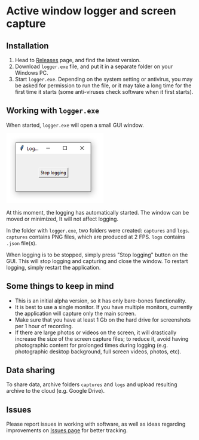 # Active window logger and screen capture

## Installation

1. Head to [Releases](https://github.com/antopolskiy/owlwindowlogger/releases) page, 
and find the latest version.
2. Download `logger.exe` file, and put it in a separate folder on your Windows PC.
3. Start `logger.exe`. Depending on the system setting or antivirus, you may be asked 
for permission to run the file, or it may take a long time for the first time it starts 
(some anti-viruses check software when it first starts).

## Working with `logger.exe`
When started, `logger.exe` will open a small GUI window.

![GUI window][GUI]

At this moment, the logging has automatically started. The window can be moved or minimized,
It will not affect logging.

In the folder with `logger.exe`, two folders were created: `captures` and `logs`. `captures` 
contains PNG files, which are produced at 2 FPS. `logs` contains `.json` file(s).

When logging is to be stopped, simply press "Stop logging" button on the GUI. This will stop
logging and capturing and close the window. To restart logging, simply restart the application.

## Some things to keep in mind
* This is an initial alpha version, so it has only bare-bones functionality.
* It is best to use a single monitor. If you have multiple monitors, currently 
the application will capture only the main screen. 
* Make sure that you have at least 1 Gb on the hard drive for screenshots per 
1 hour of recording.
* If there are large photos or videos on the screen, it will drastically increase 
the size of the screen capture files; to reduce it, avoid having photographic 
content for prolonged times during logging (e.g. photographic desktop background, 
full screen videos, photos, etc).

## Data sharing
To share data, archive folders `captures` and `logs` and upload resulting archive to the cloud 
(e.g. Google Drive).

## Issues
Please report issues in working with software, as well as ideas regarding improvements on 
[Issues page](https://github.com/antopolskiy/owlwindowlogger/issues) for better tracking.

[GUI]: images/v0.1.0_GUI.PNG "Logo Title Text 2"

<!---

## PURPOSE

The purpose of the OWL Window Logger is to help people who work mostly on 
computers better track what they spent their day working on.

## PROJECT TECHNICAL GOALS

1. To work on Windows, OSX, and Linux
2. To use very little memory while tracking activity. 


## DESCRIPTION

An active window logger to help track time spent working in different 
computer applications and windows. Built in Python. Logs to JSON.

* OWL is built in Python.
* Log files are written to JSON to be consumable via many systems.
* Logging may be extended to write to CSV files or other formats.

OWL tracks and logs your computer system's:

1. Active window titles
2. Start and stop times when windows become active and stop being active
3. Idle time
4. Application thread names for active windows
5. Other variables through easy module extension

## ROADMAP

For right now, I'll just summarize the plan for OWL.

OWL will eventually be part of a larger system for people to accurately record 
and analyze what projects and activities they worked in a given time period.  

OWL is part one of a two part software set that is a combination desktop client 
which records activity and sends logged data to a rich internet application 
component that provides data analysis computation and end user report viewing.

Part 2 (a rich internet application component) is a long way off.    

Until then, next steps include:

1. basic analysis tools to summarize and review activity from day to day
2. porting OWL to OSX and Linux
3. testing and debugging
4. packaging for easy distribution

## STATUS

-- It's a mature alpha.

* Works on Windows
* Coding for Linux and OSX are next.

## INSTALLATION

* Installation is not hard, but it's not automatic yet.  
* For Python programmers it will be easy.  
* For programmers it should be pretty basic.  You'll need to install some stuff.
* For non-programmers or non-major techies: We'll have an installer soon.

### Windows

Clone or download the OWL project from: 

https://github.com/seanbuscay/owlwindowlogger

    git clone git@github.com:seanbuscay/owlwindowlogger.git

Make sure Python has permission to write to it.

Note: Anything in the logs directory is ignored by git so you can commit changes
without sending your log data by accident.  

The following need installed on your system if they are not already:

1. Python 2.7x  -http://www.python.org/getit/
2. wxPython -http://www.wxpython.org/download.php
3. Win32 -http://starship.python.net/~skippy/win32/Downloads.html
4. psutil -http://code.google.com/p/psutil/wiki/Documentation#Classes

* (Optional) simplejson -https://github.com/simplejson/simplejson

#### Python Modules used:

1. wx
1. uuid
1. win32gui
1. time
1. json (or simplejson)
1. psutil
1. win32process

## STARTING OWL

### Windows

Run from your Python editor tool for testing and debugging.

Run in the background to track work.

-http://docs.python.org/faq/windows.html#how-do-i-run-a-python-program-under-windows

Once executable:

1. Double click owl.py

 --OR--

2. Create a shortcut to the owl.py file and put it in your startup folder.

## CONTRIBUTE

### Wanted

1. Testers
2. Code Contributers
3. Python Code Reviewers (I'm new to Python. Please critique.)

If you'd like to hack on OWL, start by forking the repo on GitHub:

https://github.com/seanbuscay/owlwindowlogger

The best way to get your changes merged back into core is as follows:

1. Clone down your fork
1. Create a thoughtfully named topic branch to contain your change
1. Hack away
1. If you are adding new functionality, document it in the README
1. If necessary, rebase your commits into logical chunks, without errors
1. Push the branch up to GitHub
1. Send a pull request to the github/owlwindowlogger project.

## CREDITS

Code samples and posts that have helped in developing OWL Window Logger:

* The code that helped get me started:
-http://scott.sherrillmix.com/blog/programmer/active-window-logger/
* The gollum project readme file which helped write this readme doc. 
-https://raw.github.com/github/gollum/master/README.md
-https://github.com/github/gollum

## KNOWN ISSUES

See: https://github.com/seanbuscay/owlwindowlogger/issues?labels=known+issue

## TODOS AND DEV NOTES
-->